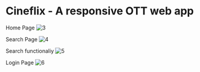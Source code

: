 # Cineflix - A responsive OTT web app



Home Page
![3](https://github.com/k8wi/3150-Frontend-React-Project/assets/95972832/c7dfee93-1345-4b8b-bad7-c3d95da8ecfc)


Search Page
![4](https://github.com/k8wi/3150-Frontend-React-Project/assets/95972832/817a55f1-7fd2-4bdc-a29a-5f2674c220e5)



Search functionaliy
![5](https://github.com/k8wi/3150-Frontend-React-Project/assets/95972832/5a6ab925-83b5-4b4e-a6c0-f3c737ac1629)



Login Page
![6](https://github.com/k8wi/3150-Frontend-React-Project/assets/95972832/3e532af6-be6c-443e-94cc-417185ca9a53)






